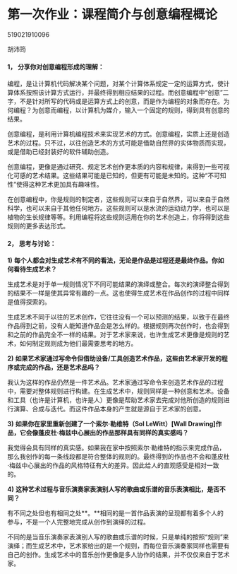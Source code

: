 # 第一次作业：课程简介与创意编程概论

519021910096

胡沛筠

 

#### **1，** **分享你对创意编程形成的理解：**

编程，是让计算机代码解决某个问题，对某个计算体系规定一定的运算方式，使计算体系按照该计算方式运行，并最终得到相应结果的过程。而创意编程中“创意”二字，不是针对所写的代码或是运算方式上的创意，而是作为编程的对象而存在。为何编程？为创意而编程，以计算机为媒介，输入一个固定的规则，得到具有创意的结果。

创意编程，是利用计算机编程技术来实现艺术的方式。创意编程，实质上还是创造艺术的过程。只不过，以往创造艺术的方式可能是借助自然界的实体物质而实现，或是借助已经封装好的软件辅助创造。

创意编程，更像是通过研究、规定艺术创作更本质的内容和规律，来得到一些可视化可感的艺术结果。这些结果可能是已知的，但更有可能是未知的。这种“不可知性”使得这种艺术更加具有趣味性。

在创意编程中，你是规则的制定者，这些规则可以来自于自然界，可以来自于自然科学，也可以来自于其他任何地方。这些规则可以是水流的运动动力学，也可以是植物的生长规律等等。利用编程将这些规则运用在你的艺术创造上，你将得到这些规则的更多表达形式。

 

#### 2， **思考与讨论**：

**1)**   **每个人都会对生成艺术有不同的看法，无论是作品是过程还是最终作品。你如何看待生成艺术？**

生成艺术是对于单一规则情况下不同可能结果的演绎或整合。每次的演绎整合得到的结果不一样是使其异常有趣的一点。这也使得生成艺术在作品创作的过程中同样是值得探索的。

生成艺术不同于以往的艺术创作，它往往没有一个可以预测的结果，以致于在最终作品得到之前，没有人能知道作品会是怎么样的。根据规则再次创作时，也会得到和之前的作品完全不一样的结果。对于艺术家来说，也许生成艺术更像是规则的艺术，如何制定规则成为他们最需要思考的地方。

 

 

**2)**   **如果艺术家通过写命令但借助设备/工具创造艺术作品，这些由艺术家开发的程序或完成的作品，还是艺术品吗？**

我认为这样的作品仍然是一件艺术品。艺术家通过写命令来创造艺术作品的过程中，需要对整体规则进行构建。在生成艺术中，规则同样是一种创意和艺术。设备和工具（也许是计算机，也许是人）更像是帮助艺术家去完成对他所创造的规则进行演算、合成与迭代。而这件作品本身的产生就是源自于艺术家的创意。

 

 

**3)**   **如果你在家里重新创建了一个索尔·勒维特（Sol LeWitt）[Wall Drawing]作品，它会像蓬皮杜·梅兹中心展出的作品那样具有同样的真实感吗？**

我觉得会具有同样的真实感。如果我在家中按照索尔·勒维特的指示来完成作品，那么我创作的每一条线段都是符合整体的规则的。最终得到的作品也不会和蓬皮杜·梅兹中心展出的作品的风格特征有大的差异。因此给人的直观感受是相对一致的。

 

 

**4)**   **这种艺术过程与音乐演奏家表演别人写的歌曲或乐谱的音乐表演相比，是否不同？**

有不同之处但也有相同之处**。**相同的是一首作品表演的呈现都有着多个人的参与，不是一个人完整地完成从创作到演绎的过程。

不同的是当音乐演奏家表演别人写的歌曲或乐谱的时候，只是单纯的按照“规则”来演绎；而生成艺术中，艺术家给出的是一个规则，而每位音乐演奏家同样也需要有自己的创作。生成艺术中的音乐创作更像是多人协作的结果，并不仅仅来自于艺术家。